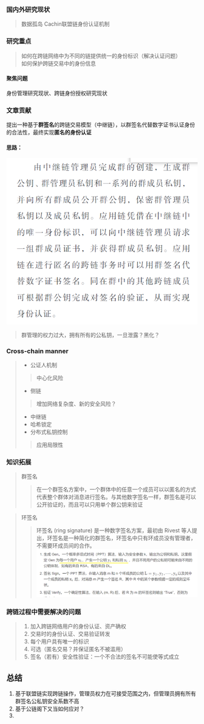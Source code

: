 ### 国内外研究现状
> 数据孤岛
> Cachin联盟链身份认证机制

### 研究重点
> 如何在跨链网络中为不同的链提供统一的身份标识（解决认证问题）  
> 如何保护跨链交易中的身份信息  
#### 聚焦问题
身份管理研究现状、跨链身份授权研究现状

### 文章贡献
提出一种基于**群签名**的跨链交易模型（中继链），以群签名代替数字证书认证身份的合法性，最终实现**匿名的身份认证**
#### 思路：
![img.png](img/img-2.png)
>群管理的权力过大，拥有所有的公私钥，一旦泄露？黑化？
### Cross-chain manner
> - 公证人机制
>> 中心化风险
> - 侧链
>> 增加网络复杂度、新的安全风险？
> - 中继链
> - 哈希锁定
> - 分布式私钥控制
>> 应用局限性
> 
### 知识拓展
>群签名  
>>在一个群签名方案中，一个群体中的任意一个成员可以以匿名的方式代表整个群体对消息进行签名。与其他数字签名一样，群签名是可以公开验证的，而且可以只用单个群公钥来验证  

>环签名  
>> 环签名 (ring signature) 是一种数字签名方案，最初由 Rivest 等人提出，环签名是一种简化的群签名，环签名中只有环成员没有管理者，不需要环成员间的合作。
> ![img.png](img/img.png)
> 

### 跨链过程中需要解决的问题
>1. 加入跨链网络用户的身份认证、资产确权
>2. 交易时的身份认证、交易验证转发
>3. 每个用户具有唯一的标识
>4. 可选（匿名交易？并保证匿名不被滥用）
>5. 签名（若有）安全性验证：一个不合法的签名不可能使等式成立


## 总结
1. 基于联盟链实现跨链操作，管理员权力在可接受范围之内，但管理员拥有所有群签名公私钥安全系数不高
2. 基于公链阁下又当如何应对？
3. 